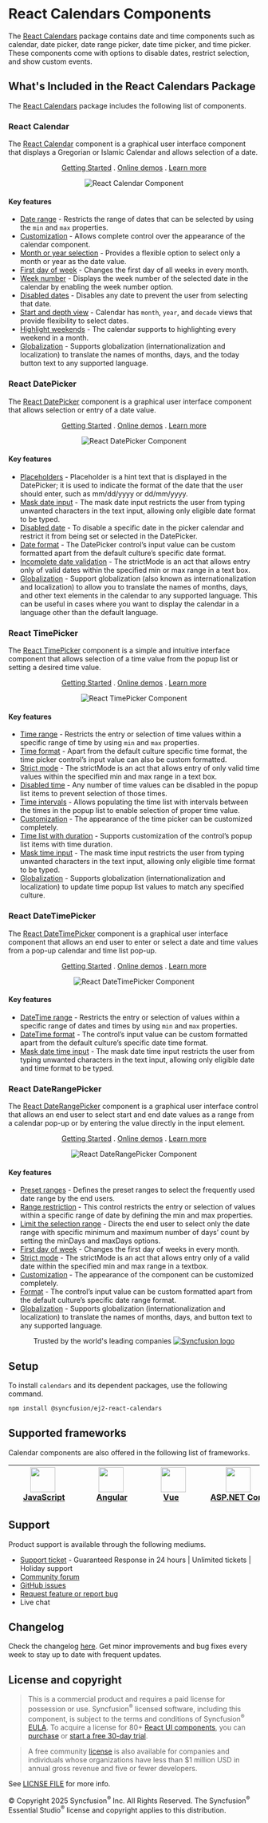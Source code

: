 # React Calendars Components

The [React Calendars](https://www.syncfusion.com/react-components/react-calendar?utm_source=npm&utm_medium=listing&utm_campaign=react-calendar-npm) package contains date and time components such as calendar, date picker, date range picker, date time picker, and time picker. These components come with options to disable dates, restrict selection, and show custom events.

## What's Included in the React Calendars Package

The [React Calendars](https://www.syncfusion.com/react-components/react-calendar?utm_source=npm&utm_medium=listing&utm_campaign=react-calendar-npm) package includes the following list of components.

### React Calendar

The [React Calendar](https://www.syncfusion.com/react-components/react-calendar?utm_source=npm&utm_medium=listing&utm_campaign=react-calendar-npm) component is a graphical user interface component that displays a Gregorian or Islamic Calendar and allows selection of a date.

<p align="center">
  <a href="https://ej2.syncfusion.com/react/documentation/calendar/getting-started/?utm_source=npm&utm_medium=listing&utm_campaign=react-calendar-npm">Getting Started</a> .
  <a href="https://ej2.syncfusion.com/react/demos/?utm_source=npm&utm_medium=listing&utm_campaign=react-calendar-npm#/bootstrap5/calendar/default">Online demos</a> .
  <a href="https://www.syncfusion.com/react-components/react-calendar?utm_source=npm&utm_medium=listing&utm_campaign=react-calendar-npm">Learn more</a>
</p>

<p align="center">
<img alt="React Calendar Component" src="https://raw.githubusercontent.com/SyncfusionExamples/nuget-img/master/react/react-calendar.png">
</p>

#### Key features

* [Date range](https://ej2.syncfusion.com/react/demos/?utm_source=npm&utm_campaign=calendar#/bootstrap5/calendar/date-range) - Restricts the range of dates that can be selected by using the `min` and `max` properties.
* [Customization](https://ej2.syncfusion.com/react/demos/?utm_source=npm&utm_campaign=calendar#/bootstrap5/calendar/special-dates) - Allows complete control over the appearance of the calendar component.
* [Month or year selection](https://ej2.syncfusion.com/react/documentation/calendar/calendar-views/#calendar-views) - Provides a flexible option to select only a month or year as the date value.
* [First day of week](https://ej2.syncfusion.com/react/documentation/calendar/how-to/change-the-first-day-of-week/#change-the-first-day-of-week) - Changes the first day of all weeks in every month.
* [Week number](https://ej2.syncfusion.com/react/documentation/calendar/how-to/render-the-calendar-with-week-numbers/#render-calendar-with-week-number) - Displays the week number of the selected date in the calendar by enabling the week number option.
* [Disabled dates](https://ej2.syncfusion.com/react/demos/?utm_source=npm&utm_campaign=calendar#/bootstrap5/calendar/disabled) - Disables any date to prevent the user from selecting that date.
* [Start and depth view](https://ej2.syncfusion.com/react/documentation/calendar/calendar-views/#view-restriction) - Calendar has `month`, `year`, and `decade` views that provide flexibility to select dates.
* [Highlight weekends](https://ej2.syncfusion.com/react/documentation/calendar/customization#highlight-weekends) - The calendar supports to highlighting every weekend in a month.
* [Globalization](https://ej2.syncfusion.com/react/documentation/calendar/globalization#globalization) - Supports globalization (internationalization and localization) to translate the names of months, days, and the today button text to any supported language.

### React DatePicker

The [React DatePicker](https://www.syncfusion.com/react-components/react-datepicker?utm_source=npm&utm_medium=listing&utm_campaign=react-calendar-npm) component is a graphical user interface component that allows selection or entry of a date value.

<p align="center">
  <a href="https://ej2.syncfusion.com/react/documentation/datepicker/getting-started/?utm_source=npm&utm_medium=listing&utm_campaign=react-calendar-npm">Getting Started</a> .
  <a href="https://ej2.syncfusion.com/react/demos/?utm_source=npm&utm_medium=listing&utm_campaign=react-calendar-npm#/bootstrap5/datepicker/default">Online demos</a> .
  <a href="https://www.syncfusion.com/react-components/react-datepicker?utm_source=npm&utm_medium=listing&utm_campaign=react-calendar-npm">Learn more</a>
</p>

<p align="center">
<img alt="React DatePicker Component" src="https://raw.githubusercontent.com/SyncfusionExamples/nuget-img/master/react/react-datepicker.png">
</p>

#### Key features

* [Placeholders](https://ej2.syncfusion.com/react/documentation/datepicker/how-to/set-the-placeholder) - Placeholder is a hint text that is displayed in the DatePicker; it is used to indicate the format of the date that the user should enter, such as mm/dd/yyyy or dd/mm/yyyy.
* [Mask date input](https://ej2.syncfusion.com/react/demos/?utm_source=npm&utm_medium=listing&utm_campaign=react-calendar-npm#/bootstrap5/datepicker/input-mask) - The mask date input restricts the user from typing unwanted characters in the text input, allowing only eligible date format to be typed.
* [Disabled date](https://ej2.syncfusion.com/react/demos/?utm_source=npm&utm_medium=listing&utm_campaign=react-calendar-npm#/bootstrap5/datepicker/disabled) - To disable a specific date in the picker calendar and restrict it from being set or selected in the DatePicker.
* [Date format](https://ej2.syncfusion.com/react/demos/?utm_source=npm&utm_medium=listing&utm_campaign=react-calendar-npm#/bootstrap5/datepicker/date-format) - The DatePicker control’s input value can be custom formatted apart from the default culture’s specific date format.
* [Incomplete date validation](https://ej2.syncfusion.com/react/documentation/datepicker/strict-mode?utm_source=npm&utm_medium=listing&utm_campaign=react-calendar-npm) - The strictMode is an act that allows entry only of valid dates within the specified min or max range in a text box.
* [Globalization](https://ej2.syncfusion.com/react/documentation/datepicker/globalization?utm_source=npm&utm_medium=listing&utm_campaign=react-calendar-npm) - Support globalization (also known as internationalization and localization) to allow you to translate the names of months, days, and other text elements in the calendar to any supported language. This can be useful in cases where you want to display the calendar in a language other than the default language.

### React TimePicker

The [React TimePicker](https://www.syncfusion.com/react-components/react-timepicker?utm_source=npm&amp;utm_medium=listing&amp;utm_campaign=react-calendar-npm) component is a simple and intuitive interface component that allows selection of a time value from the popup list or setting a desired time value.

<p align="center">
  <a href="https://ej2.syncfusion.com/react/documentation/timepicker/getting-started/?utm_source=npm&utm_medium=listing&utm_campaign=react-calendar-npm">Getting Started</a> .
  <a href="https://ej2.syncfusion.com/react/demos/?utm_source=npm&utm_medium=listing&utm_campaign=react-calendar-npm#/bootstrap5/timepicker/default">Online demos</a> .
  <a href="https://www.syncfusion.com/react-components/react-timepicker?utm_source=npm&amp;utm_medium=listing&amp;utm_campaign=react-calendar-npm">Learn more</a>
</p>

<p align="center">
<img alt="React TimePicker Component" src="https://raw.githubusercontent.com/SyncfusionExamples/nuget-img/master/react/react-timepicker.png">
</p>

#### Key features

* [Time range](https://ej2.syncfusion.com/react/demos/?utm_source=npm&utm_campaign=timepicker#/bootstrap5/timepicker/time-range) - Restricts the entry or selection of time values within a specific range of time by using `min` and `max` properties.
* [Time format](https://ej2.syncfusion.com/react/demos/?utm_source=npm&utm_campaign=timepicker#/bootstrap5/timepicker/time-format) - Apart from the default culture specific time format, the time picker control’s input value can also be custom formatted.
* [Strict mode](https://ej2.syncfusion.com/react/documentation/timepicker/strict-mode#timepicker) - The strictMode is an act that allows entry of only valid time values within the specified min and max range in a text box.
* [Disabled time](https://ej2.syncfusion.com/react/demos/?utm_source=npm&utm_campaign=timepicker#/bootstrap5/timepicker/list-formatting) - Any number of time values can be disabled in the popup list items to prevent selection of those times.
* [Time intervals](https://ej2.syncfusion.com/react/demos/?utm_source=npm&utm_campaign=timepicker#/bootstrap5/timepicker/list-formatting) - Allows populating the time list with intervals between the times in the popup list to enable selection of proper time value.
* [Customization](https://ej2.syncfusion.com/react/documentation/timepicker/how-to/css-customization/#css-customization) - The appearance of the time picker can be customized completely.
* [Time list with duration](https://ej2.syncfusion.com/react/demos/?utm_source=npm&utm_campaign=timepicker#/bootstrap5/timepicker/list-formatting) - Supports customization of the control’s popup list items with time duration.
* [Mask time input](https://ej2.syncfusion.com/react/demos/?utm_source=npm&utm_medium=listing&utm_campaign=react-calendar-npm#/bootstrap5/timepicker/input-mask) - The mask time input restricts the user from typing unwanted characters in the text input, allowing only eligible time format to be typed.
* [Globalization](https://ej2.syncfusion.com/react/documentation/timepicker/globalization#globalization) - Supports globalization (internationalization and localization) to update time popup list values to match any specified culture.

### React DateTimePicker

The [React DateTimePicker](https://www.syncfusion.com/react-components/react-datetime-picker?utm_source=npm&utm_medium=listing&utm_campaign=react-calendar-npm) component is a graphical user interface component that allows an end user to enter or select a date and time values from a pop-up calendar and time list pop-up.

<p align="center">
  <a href="https://ej2.syncfusion.com/react/documentation/datetimepicker/getting-started/?utm_source=npm&utm_medium=listing&utm_campaign=react-calendar-npm">Getting Started</a> .
  <a href="https://ej2.syncfusion.com/react/demos/?utm_source=npm&utm_medium=listing&utm_campaign=react-calendar-npm#/bootstrap5/datetimepicker/default">Online demos</a> .
  <a href="https://www.syncfusion.com/react-components/react-datetime-picker?utm_source=npm&utm_medium=listing&utm_campaign=react-calendar-npm">Learn more</a>
</p>

<p align="center">
<img alt="React DateTimePicker Component" src="https://raw.githubusercontent.com/SyncfusionExamples/nuget-img/master/react/react-datetimepicker.png">
</p>

#### Key features

* [DateTime range](https://ej2.syncfusion.com/react/demos/?utm_source=npm&utm_campaign=datetimepicker#/bootstrap5/datetimepicker/date-time-range) - Restricts the entry or selection of values within a specific range of dates and times by using `min` and `max` properties.
* [DateTime format](https://ej2.syncfusion.com/react/demos/?utm_source=npm&utm_campaign=datetimepicker#/bootstrap5/datetimepicker/date-time-format) - The control’s input value can be custom formatted apart from the default culture’s specific date time format.
* [Mask date time input](https://ej2.syncfusion.com/react/demos/?utm_source=npm&utm_medium=listing&utm_campaign=react-calendar-npm#/bootstrap5/datetimepicker/input-mask) - The mask date time input restricts the user from typing unwanted characters in the text input, allowing only eligible date and time format to be typed.

### React DateRangePicker

The [React DateRangePicker](https://www.syncfusion.com/react-components/react-daterangepicker?utm_source=npm&utm_medium=listing&utm_campaign=react-calendar-npm) component is a graphical user interface control that allows an end user to select start and end date values as a range from a calendar pop-up or by entering the value directly in the input element.

<p align="center">
  <a href="https://ej2.syncfusion.com/react/documentation/daterangepicker/getting-started/?utm_source=npm&utm_medium=listing&utm_campaign=react-calendar-npm">Getting Started</a> .
  <a href="https://ej2.syncfusion.com/react/demos/?utm_source=npm&utm_medium=listing&utm_campaign=react-calendar-npm#/bootstrap5/daterangepicker/default">Online demos</a> .
  <a href="https://www.syncfusion.com/react-components/react-daterangepicker?utm_source=npm&utm_medium=listing&utm_campaign=react-calendar-npm">Learn more</a>
</p>

<p align="center">
<img alt="React DateRangePicker Component" src="https://raw.githubusercontent.com/SyncfusionExamples/nuget-img/master/react/react-daterangepicker.png">
</p>

#### Key features

* [Preset ranges](https://ej2.syncfusion.com/react/demos/?utm_source=npm&utm_campaign=daterangepicker#/bootstrap5/daterangepicker/presets) - Defines the preset ranges to select the frequently used date range by the end users.
* [Range restriction](https://ej2.syncfusion.com/react/demos/?utm_source=npm&utm_campaign=daterangepicker#/bootstrap5/daterangepicker/date-range) - This control restricts the entry or selection of values within a specific range of date by defining the min and max properties.
* [Limit the selection range](https://ej2.syncfusion.com/react/demos/?utm_source=npm&utm_campaign=daterangepicker#/bootstrap5/daterangepicker/day-span) - Directs the end user to select only the date range with specific minimum and maximum number of days’ count by setting the minDays and maxDays options.
* [First day of week](https://ej2.syncfusion.com/react/documentation/daterangepicker/customization/#first-day-of-week) - Changes the first day of weeks in every month.
* [Strict mode](https://ej2.syncfusion.com/react/documentation/daterangepicker/range-selection#strict-mode) - The strictMode is an act that allows entry only of a valid date within the specified min and max range in a textbox.
* [Customization](https://ej2.syncfusion.com/react/documentation/daterangepicker/customization#customization) - The appearance of the component can be customized completely.
* [Format](https://ej2.syncfusion.com/react/demos/?utm_source=npm&utm_campaign=daterangepicker#/bootstrap5/daterangepicker/date-format) - The control’s input value can be custom formatted apart from the default culture’s specific date range format.
* [Globalization](https://ej2.syncfusion.com/react/documentation/daterangepicker/globalization#globalization) - Supports globalization (internationalization and localization) to translate the names of months, days, and button text to any supported language.

<p align="center">
Trusted by the world's leading companies
  <a href="https://www.syncfusion.com/">
    <img src="https://raw.githubusercontent.com/SyncfusionExamples/nuget-img/master/syncfusion/syncfusion-trusted-companies.webp" alt="Syncfusion logo">
  </a>
</p>

## Setup

To install `calendars` and its dependent packages, use the following command.

```sh
npm install @syncfusion/ej2-react-calendars
```

## Supported frameworks

Calendar components are also offered in the following list of frameworks.

| [<img src="https://ej2.syncfusion.com/github/images/js.svg" height="50" />](https://www.syncfusion.com/javascript-ui-controls?utm_medium=listing&utm_source=github)<br/>&nbsp;&nbsp;&nbsp;&nbsp;&nbsp;[JavaScript](https://www.syncfusion.com/javascript-ui-controls?utm_medium=listing&utm_source=github)&nbsp;&nbsp;&nbsp;&nbsp; | [<img src="https://ej2.syncfusion.com/github/images/angular-new.svg"  height="50" />](https://www.syncfusion.com/angular-components/?utm_medium=listing&utm_source=github)<br/>&nbsp;&nbsp;&nbsp;&nbsp;&nbsp;&nbsp;&nbsp;[Angular](https://www.syncfusion.com/angular-components/?utm_medium=listing&utm_source=github)&nbsp;&nbsp;&nbsp;&nbsp;&nbsp;&nbsp; | [<img src="https://ej2.syncfusion.com/github/images/vue.svg" height="50" />](https://www.syncfusion.com/vue-ui-components?utm_medium=listing&utm_source=github)<br/>&nbsp;&nbsp;&nbsp;&nbsp;&nbsp;&nbsp;&nbsp;[Vue](https://www.syncfusion.com/vue-ui-components?utm_medium=listing&utm_source=github)&nbsp;&nbsp;&nbsp;&nbsp;&nbsp;&nbsp;&nbsp;&nbsp;&nbsp; | [<img src="https://ej2.syncfusion.com/github/images/netcore.svg" height="50" />](https://www.syncfusion.com/aspnet-core-ui-controls?utm_medium=listing&utm_source=github)<br/>&nbsp;&nbsp;[ASP.NET&nbsp;Core](https://www.syncfusion.com/aspnet-core-ui-controls?utm_medium=listing&utm_source=github)&nbsp;&nbsp; | [<img src="https://ej2.syncfusion.com/github/images/netmvc.svg" height="50" />](https://www.syncfusion.com/aspnet-mvc-ui-controls?utm_medium=listing&utm_source=github)<br/>&nbsp;&nbsp;[ASP.NET&nbsp;MVC](https://www.syncfusion.com/aspnet-mvc-ui-controls?utm_medium=listing&utm_source=github)&nbsp;&nbsp; | 
| :-----: | :-----: | :-----: | :-----: | :-----: |

## Support

Product support is available through the following mediums.

* [Support ticket](https://support.syncfusion.com/support/tickets/create) - Guaranteed Response in 24 hours | Unlimited tickets | Holiday support
* [Community forum](https://www.syncfusion.com/forums/essential-js2?utm_source=npm&utm_medium=listing&utm_campaign=react-calendar-npm)
* [GitHub issues](https://github.com/syncfusion/ej2-react-ui-components/issues/new)
* [Request feature or report bug](https://www.syncfusion.com/feedback/react?utm_source=npm&utm_medium=listing&utm_campaign=react-calendar-npm)
* Live chat

## Changelog

Check the changelog [here](https://github.com/syncfusion/ej2-react-ui-components/blob/master/components/calendars/CHANGELOG.md). Get minor improvements and bug fixes every week to stay up to date with frequent updates.

## License and copyright

> This is a commercial product and requires a paid license for possession or use. Syncfusion<sup>®</sup> licensed software, including this component, is subject to the terms and conditions of Syncfusion<sup>®</sup> [EULA](https://www.syncfusion.com/eula/es/). To acquire a license for 80+ [React UI components](https://www.syncfusion.com/react-components), you can [purchase](https://www.syncfusion.com/sales/products) or [start a free 30-day trial](https://www.syncfusion.com/account/manage-trials/start-trials).

> A free community [license](https://www.syncfusion.com/products/communitylicense) is also available for companies and individuals whose organizations have less than $1 million USD in annual gross revenue and five or fewer developers.

See [LICNSE FILE](https://github.com/syncfusion/ej2-react-ui-components/blob/master/license) for more info.

© Copyright 2025 Syncfusion<sup>®</sup> Inc. All Rights Reserved. The Syncfusion<sup>®</sup> Essential Studio<sup>®</sup> license and copyright applies to this distribution.